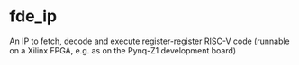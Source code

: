# fde_ip
An IP to fetch, decode and execute register-register RISC-V code (runnable on a Xilinx FPGA, e.g. as on the Pynq-Z1 development board)
